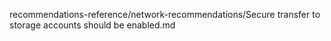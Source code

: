 recommendations-reference/network-recommendations/Secure transfer to storage accounts should be enabled.md